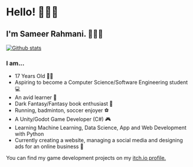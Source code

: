 # Hello! 🙋🏽‍♂️

## I'm Sameer Rahmani. 👨🏽‍💼 
[![Github stats](https://github-readme-stats.vercel.app/api?username=Sameerrahmani&theme=dracula&show_icons=true&count_private=true)](https://github.com/Sameerrahmani)

### I am...

- 17 Years Old 🧑🏽
- Aspiring to become a Computer Science/Software Engineering student 💻
- An avid learner 🧠
- Dark Fantasy/Fantasy book enthusiast 📕
- Running, badminton, soccer enjoyer ⚽
- A Unity/Godot Game Developer (C#) 🎮
- Learning Machine Learning, Data Science, App and Web Development with Python
- Currently creating a website, managing a social media and designing ads for an online business 🏪


You can find my game development projects on my [itch.io profile.](https://sameerr.itch.io/)

